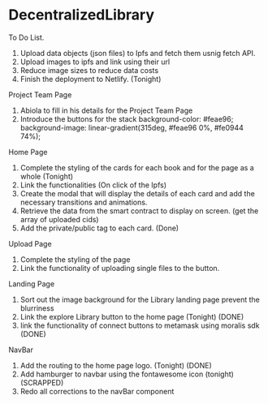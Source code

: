 # DecentralizedLibrary

To Do List.

1. Upload data objects (json files) to Ipfs and fetch them usnig fetch API.
2. Upload images to ipfs and link using their url
3. Reduce image sizes to reduce data costs
4. Finish the deployment to Netlify. (Tonight)

Project Team Page
1. Abiola to fill in his details for the Project Team Page
2. Introduce the buttons for the stack
background-color: #feae96;
background-image: linear-gradient(315deg, #feae96 0%, #fe0944 74%);

Home Page
1. Complete the styling of the cards for each book and for the page as a whole (Tonight)
2. Link the functionalities (On click of the Ipfs)
3. Create the modal that will display the details of each card and add the necessary transitions and animations.
4. Retrieve the data from the smart contract to display on screen. (get the array of uploaded cids)
5. Add the private/public tag to each card. (Done)

Upload Page
1. Complete the styling of the page
2. Link the functionality of uploading single files to the button.

Landing Page
1. Sort out the image background for the Library landing page prevent the blurriness
2. Link the explore Library button to the home page (Tonight) (DONE)
3. link the functionality of connect buttons to metamask using moralis sdk (DONE)

NavBar
1. Add the routing to the home page logo. (Tonight) (DONE)
2. Add hamburger to navbar using the fontawesome icon (tonight) (SCRAPPED)
3. Redo all corrections to the navBar component
